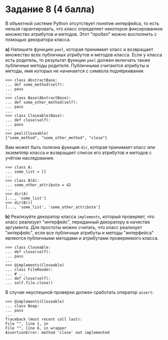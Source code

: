 # Задание 8 (4 балла)

В объектной системе Python отсутствует понятие интерфейса, то есть нельзя
гарантировать, что класс определяет некоторое фиксированное множество атрибутов
и методов. Этот "пробел" можно восполнить с помощью декоратора класса.

**a)** Напишите функцию `peel`, которая принимает класс и возвращает множество
всех публичных атрибутов и методов класса. Если у класса есть родитель, то
результат функции `peel` должен включать также публичные методы родителя.
Публичными считаются атрибуты и методы, имя которых не начинается с символа
подчёркивания.

```
>>> class AbstractBase:
... def some_method(self):
... pass
...
>>> class Base(AbstractBase):
... def some_other_method(self):
... pass
...
>>> class Closeable(Base):
... def close(self):
... pass
...
>>> peel(Closeable)
{"some_method", "some_other_method", "close"}
```

Вам может быть полезна функция `dir`, которая принимает класс или экземпляр
класса и возвращает список его атрибутов и методов с учётом наследования.

```
>>> class A:
... some_list = []
...
>>> class B(A):
... some_other_attribute = 42
...
>>> dir(A)
[..., 'some_list']
>>> dir(B())
[..., 'some_list', 'some_other_attribute']
```

**b)** Реализуйте декоратор класса `implements`, который проверяет, что класс
реализует "интерфейс", переданный декоратору в качестве аргумента. Для простоты
можно считать, что класс реализует "интерфейс", если все публичные атрибуты и
методы "интерфейса" являются публичными методами и атрибутами проверяемого
класса.

```
>>> class Closeable:
... def close(self):
... pass
...
>>> @implements(Closeable)
... class FileReader:
... # ...
... def close(self):
... self.file.close()
```

В случае неуспешной проверки должен сработать оператор `assert`:

```
>>> @implements(Closeable)
... class Noop:
... pass
...
Traceback (most recent call last):
File "", line 1, in
File "", line 6, in wrapper
AssertionError: method 'close' not implemented
```
